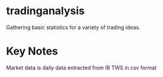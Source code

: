 # tradinganalysis
Gathering basic statistics for a variety of trading ideas.

# Key Notes
Market data is daily data extracted from IB TWS in csv format
